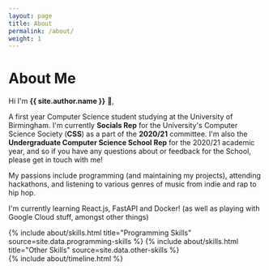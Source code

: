 ```yaml
---
layout: page
title: About
permalink: /about/
weight: 1
---
```


# **About Me**

Hi I'm **{{ site.author.name }}** :wave:,<br>

A first year Computer Science student studying at the University of Birmingham. I'm currently <strong>Socials Rep</strong> for the University's Computer Science Society (<strong>CSS</strong>) as a part of the <strong>2020/21</strong> committee. I'm also the <strong>Undergraduate Computer Science School Rep</strong> for the 2020/21 academic year, and so if you have any questions about or feedback for the School, please get in touch with me!<br>

My passions include programming (and maintaining my projects), attending hackathons, and listening to various genres of music from indie and rap to hip hop.<br>

I'm currently learning React.js, FastAPI and Docker! (as well as playing with Google Cloud stuff, amongst other things)

<div class="row">
{% include about/skills.html title="Programming Skills" source=site.data.programming-skills %}
{% include about/skills.html title="Other Skills" source=site.data.other-skills %}
</div>

<div class="row">
{% include about/timeline.html %}
</div>